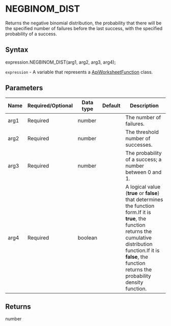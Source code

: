 # NEGBINOM_DIST

Returns the negative binomial distribution, the probability that there will be the specified number of failures before the last success, with the specified probability of a success.

## Syntax

expression.NEGBINOM_DIST(arg1, arg2, arg3, arg4);

`expression` - A variable that represents a [ApiWorksheetFunction](../ApiWorksheetFunction.md) class.

## Parameters

| **Name** | **Required/Optional** | **Data type** | **Default** | **Description** |
| ------------- | ------------- | ------------- | ------------- | ------------- |
| arg1 | Required | number |  | The number of failures. |
| arg2 | Required | number |  | The threshold number of successes. |
| arg3 | Required | number |  | The probability of a success; a number between 0 and 1. |
| arg4 | Required | boolean |  | A logical value (**true** or **false**) that determines the function form.If it is **true**, the function returns the cumulative distribution function.If it is **false**, the function returns the probability density function. |

## Returns

number